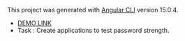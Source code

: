 

This project was generated with [Angular CLI](https://github.com/angular/angular-cli) version 15.0.4.

 - [DEMO LINK](https://zhenija.github.io/)
 - Task : Create applications to test password strength.
